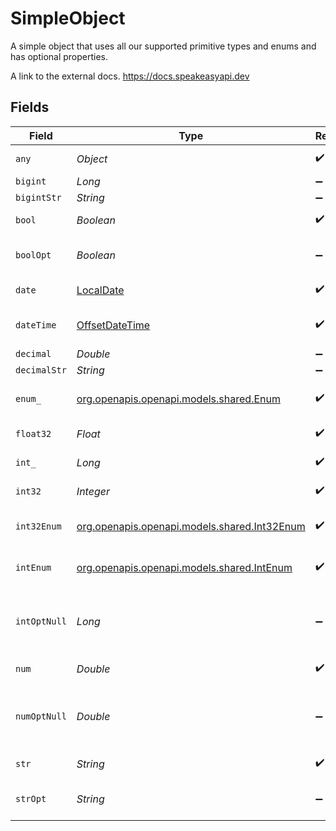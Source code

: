 # SimpleObject

A simple object that uses all our supported primitive types and enums and has optional properties.

A link to the external docs.
<https://docs.speakeasyapi.dev>


## Fields

| Field                                                                                     | Type                                                                                      | Required                                                                                  | Description                                                                               | Example                                                                                   |
| ----------------------------------------------------------------------------------------- | ----------------------------------------------------------------------------------------- | ----------------------------------------------------------------------------------------- | ----------------------------------------------------------------------------------------- | ----------------------------------------------------------------------------------------- |
| `any`                                                                                     | *Object*                                                                                  | :heavy_check_mark:                                                                        | An any property.                                                                          | any                                                                                       |
| `bigint`                                                                                  | *Long*                                                                                    | :heavy_minus_sign:                                                                        | N/A                                                                                       | 8821239038968084                                                                          |
| `bigintStr`                                                                               | *String*                                                                                  | :heavy_minus_sign:                                                                        | N/A                                                                                       | 9223372036854775808                                                                       |
| `bool`                                                                                    | *Boolean*                                                                                 | :heavy_check_mark:                                                                        | A boolean property.                                                                       | true                                                                                      |
| `boolOpt`                                                                                 | *Boolean*                                                                                 | :heavy_minus_sign:                                                                        | An optional boolean property.                                                             | true                                                                                      |
| `date`                                                                                    | [LocalDate](https://docs.oracle.com/javase/8/docs/api/java/time/LocalDate.html)           | :heavy_check_mark:                                                                        | A date property.                                                                          | 2020-01-01                                                                                |
| `dateTime`                                                                                | [OffsetDateTime](https://docs.oracle.com/javase/8/docs/api/java/time/OffsetDateTime.html) | :heavy_check_mark:                                                                        | A date-time property.                                                                     | 2020-01-01T00:00:00.000000001Z                                                            |
| `decimal`                                                                                 | *Double*                                                                                  | :heavy_minus_sign:                                                                        | N/A                                                                                       | 3.141592653589793                                                                         |
| `decimalStr`                                                                              | *String*                                                                                  | :heavy_minus_sign:                                                                        | N/A                                                                                       | 3.14159265358979344719667586                                                              |
| `enum_`                                                                                   | [org.openapis.openapi.models.shared.Enum](../../models/shared/Enum.md)                    | :heavy_check_mark:                                                                        | A string based enum                                                                       | one                                                                                       |
| `float32`                                                                                 | *Float*                                                                                   | :heavy_check_mark:                                                                        | A float32 property.                                                                       | 1.1                                                                                       |
| `int_`                                                                                    | *Long*                                                                                    | :heavy_check_mark:                                                                        | An integer property.                                                                      | 1                                                                                         |
| `int32`                                                                                   | *Integer*                                                                                 | :heavy_check_mark:                                                                        | An int32 property.                                                                        | 1                                                                                         |
| `int32Enum`                                                                               | [org.openapis.openapi.models.shared.Int32Enum](../../models/shared/Int32Enum.md)          | :heavy_check_mark:                                                                        | An int32 enum property.                                                                   | 55                                                                                        |
| `intEnum`                                                                                 | [org.openapis.openapi.models.shared.IntEnum](../../models/shared/IntEnum.md)              | :heavy_check_mark:                                                                        | An integer enum property.                                                                 | 2                                                                                         |
| `intOptNull`                                                                              | *Long*                                                                                    | :heavy_minus_sign:                                                                        | An optional integer property will be null for tests.                                      |                                                                                           |
| `num`                                                                                     | *Double*                                                                                  | :heavy_check_mark:                                                                        | A number property.                                                                        | 1.1                                                                                       |
| `numOptNull`                                                                              | *Double*                                                                                  | :heavy_minus_sign:                                                                        | An optional number property will be null for tests.                                       |                                                                                           |
| `str`                                                                                     | *String*                                                                                  | :heavy_check_mark:                                                                        | A string property.                                                                        | test                                                                                      |
| `strOpt`                                                                                  | *String*                                                                                  | :heavy_minus_sign:                                                                        | An optional string property.                                                              | testOptional                                                                              |